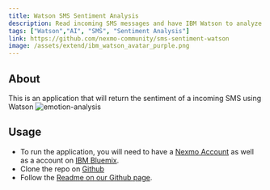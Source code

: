 ```yaml
---
title: Watson SMS Sentiment Analysis
description: Read incoming SMS messages and have IBM Watson to analyze the messages
tags: ["Watson","AI", "SMS", "Sentiment Analysis"]
link: https://github.com/nexmo-community/sms-sentiment-watson
image: /assets/extend/ibm_watson_avatar_purple.png
---
```


## About
This is an application that will return the sentiment of a incoming SMS using Watson
![emotion-analysis](/assets/extend/emotion-analysis.png)

## Usage
- To run the application, you will need to have a [Nexmo Account](https://dashboard.nexmo.com/) as well as a account on [IBM Bluemix](https://console.ng.bluemix.net/).
- Clone the repo on [Github](https://github.com/nexmo-community/sms-sentiment-watson)
- Follow the [Readme on our Github page](https://raw.githubusercontent.com/nexmo-community/sms-sentiment-watson/master/README.md).

